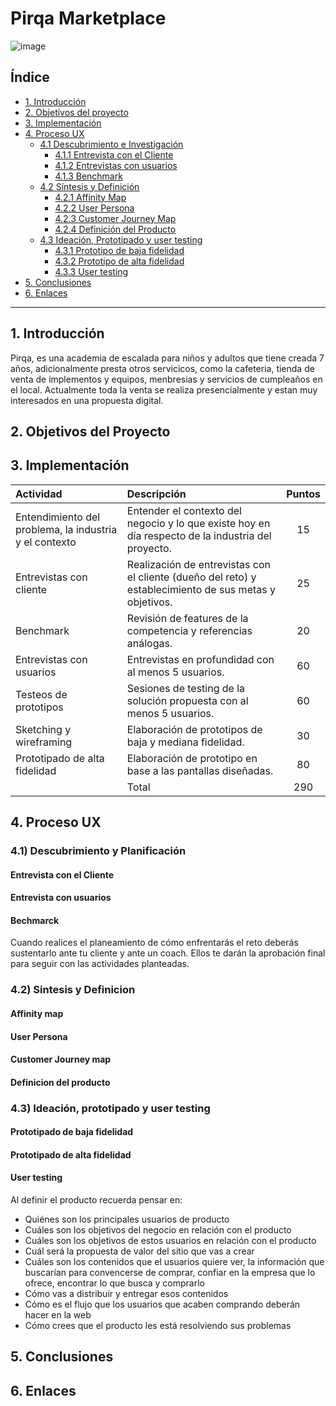 # Pirqa Marketplace 
![image](https://github.com/MelissaCcoyllo/lim011-small-businesses/blob/master/Imagenes/Logo%20Pirqa.png)
## Índice
* [1. Introducción](#1-introducción)
* [2. Objetivos del proyecto](#2-objetivos-del-proyecto)
* [3. Implementación](#3-implementación)
* [4. Proceso UX](#4-Proceso-UX)
  * [4.1 Descubrimiento e Investigación](#5-descubrimiento-e-investigacion)
    * [4.1.1 Entrevista con el Cliente](#6-consideraciones-técnicas)
    * [4.1.2 Entrevistas con usuarios](#7-evaluación)
    * [4.1.3 Benchmark](#8-entrega)
  * [4.2 Síntesis y Definición](#9-otras-consideraciones)
    * [4.2.1 Affinity Map](#10-hacker-edition)
    * [4.2.2 User Persona](#10-hacker-edition)
    * [4.2.3 Customer Journey Map](#10-hacker-edition)
    * [4.2.4 Definición del Producto](#10-hacker-edition)
  * [4.3 Ideación, Prototipado y user testing](#10-hacker-edition)
    * [4.3.1 Prototipo de baja fidelidad](#10-hacker-edition)
    * [4.3.2 Prototipo de alta fidelidad](#10-hacker-edition)
    * [4.3.3 User testing](#10-hacker-edition)
* [5. Conclusiones](#5-conclusiones)
* [6. Enlaces](#6-enlaces)
  

***

## 1. Introducción
Pirqa, es una academia de escalada para niños y adultos que tiene creada 7 años, adicionalmente presta otros servicicos, como la cafeteria, tienda de venta de implementos y equipos, menbresias y servicios de cumpleaños en el local.
Actualmente toda la venta se realiza presencialmente y estan muy interesados en una propuesta digital.

## 2. Objetivos del Proyecto

## 3. Implementación

|Actividad|Descripción|Puntos|
|:----|:---|:---:|
|Entendimiento del problema, la industria y el contexto| Entender el contexto del negocio y lo que existe hoy en día respecto de la industria del proyecto. | 15 |
|Entrevistas con cliente|Realización de entrevistas con el cliente (dueño del reto) y establecimiento de sus metas y objetivos.|25|
|Benchmark| Revisión de features de la competencia y referencias análogas. | 20 |
|Entrevistas con usuarios| Entrevistas en profundidad con al menos 5 usuarios. | 60 |
|Testeos de prototipos| Sesiones de testing de la solución propuesta con al menos 5 usuarios. | 60 |
|Sketching y wireframing| Elaboración de prototipos de baja y mediana fidelidad. | 30 |
|Prototipado de alta fidelidad| Elaboración de prototipo en base a las pantallas diseñadas. | 80 |
|  | Total | 290 |

## 4. Proceso UX

### 4.1) Descubrimiento y Planificación
#### Entrevista con el Cliente
#### Entrevista con usuarios
#### Bechmarck

Cuando realices el planeamiento de cómo enfrentarás el reto deberás sustentarlo
ante tu cliente y ante un coach. Ellos te darán la aprobación final para seguir
con las actividades planteadas.

### 4.2) Sintesis y Definicion
#### Affinity map
#### User Persona
#### Customer Journey map
#### Definicion del producto

### 4.3) Ideación, prototipado y user testing
#### Prototipado de baja fidelidad
#### Prototipado de alta fidelidad
#### User testing

Al definir el producto recuerda pensar en:

* Quiénes son los principales usuarios de producto
* Cuáles son los objetivos del negocio en relación con el producto
* Cuáles son los objetivos de estos usuarios en relación con el producto
* Cuál será la propuesta de valor del sitio que vas a crear
* Cuáles son los contenidos que el usuarios quiere ver, la información que
  buscarían para convencerse de comprar, confiar en la empresa que lo ofrece,
  encontrar lo que busca y comprarlo
* Cómo vas a distribuir y entregar esos contenidos
* Cómo es el flujo que los usuarios que acaben comprando deberán hacer en la web
* Cómo crees que el producto les está resolviendo sus problemas

## 5. Conclusiones
## 6. Enlaces
